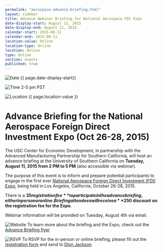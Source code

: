 ```yaml
---
permalink: "aerospace-advance-briefing.html"
layout: sidebar
title: Advance Webinar Briefing for National Aerospace FDI Expo
date-display-start: August 11, 2015
date-display-end: August 11, 2015
calendar-start: 2015-08-11
calendar-end: 2015-08-11
location-value: Online
location-type: Online
location: Online
type: Online
section: events
published: true
---
```

![Date](https://google.github.io/material-design-icons/action/svg/design/ic_event_24px.svg "Date") {{ page.date-display-start}}

![Time](http://google.github.io/material-design-icons/action/svg/design/ic_schedule_24px.svg "Time") 2-5 pm PST

![Location](http://google.github.io/material-design-icons/social/svg/design/ic_location_city_24px.svg "Location") {{ page.location-value }}

# Advance Briefing for the National Aerospace Foreign Direct Investment Expo (Oct 26-28, 2015)

The USC Center for Economic Development, in partnership with the Advanced Manufacturing Partnership for Southern California, will host an advance briefing at the University of Southern California on **Tuesday, August 11, 2015 from 2 PM to 5 PM** (also accessible via webinar).

The purpose of this event is to inform and prepare potential participants to engage in the first ever [National Aerospace Foreign Direct Investment (FDI) Expo](http://aeroinvestmentexpo.com/), being held in Los Angeles, California, October 26-28, 2015.

There is a **$35 registration fee** to participate in the advance briefing, either in person or online. Briefing attendees will receive a **$250 discount on the registration fee for the Expo**.

Webinar information will be provided on Tuesday, August 4th via email.

![Website](https://google.github.io/material-design-icons/action/svg/design/ic_exit_to_app_24px.svg "Website") To learn more about the briefing and the Expo, check out the [Advance Briefing flyer](http://selectusa.commerce.gov/documents/Aero-FDI-Advance-Briefing-Flyer.pdf)

![RSVP](https://google.github.io/material-design-icons/content/svg/design/ic_send_24px.svg "RSVP") To RSVP for the in-person or online briefing, please fill out the [registration form](http://cdn2.hubspot.net/hubfs/103829/docs/CMTC-CMTC-Events-FDI-Advance-Briefing-Registration-Form.pdf?t=1437435784702) and send to [Dion Jackson](mailto:dljackso@usc.edu?subject=Register%20for%20Advance%20Briefing%20on%20Aerospace%20Expo)
